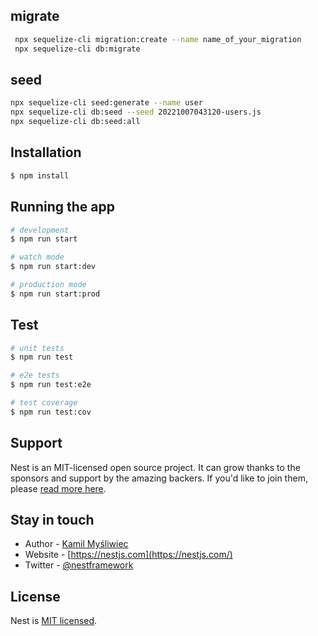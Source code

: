 ## migrate
``` bash
 npx sequelize-cli migration:create --name name_of_your_migration            
 npx sequelize-cli db:migrate            
```
 ## seed 
 ``` bash           
 npx sequelize-cli seed:generate --name user            
 npx sequelize-cli db:seed --seed 20221007043120-users.js            
 npx sequelize-cli db:seed:all
 ```
## Installation

```bash
$ npm install
```

## Running the app

```bash
# development
$ npm run start

# watch mode
$ npm run start:dev

# production mode
$ npm run start:prod
```

## Test

```bash
# unit tests
$ npm run test

# e2e tests
$ npm run test:e2e

# test coverage
$ npm run test:cov
```

## Support

Nest is an MIT-licensed open source project. It can grow thanks to the sponsors and support by the amazing backers. If you'd like to join them, please [read more here](https://docs.nestjs.com/support).

## Stay in touch

- Author - [Kamil Myśliwiec](https://kamilmysliwiec.com)
- Website - [https://nestjs.com](https://nestjs.com/)
- Twitter - [@nestframework](https://twitter.com/nestframework)

## License

Nest is [MIT licensed](LICENSE).
